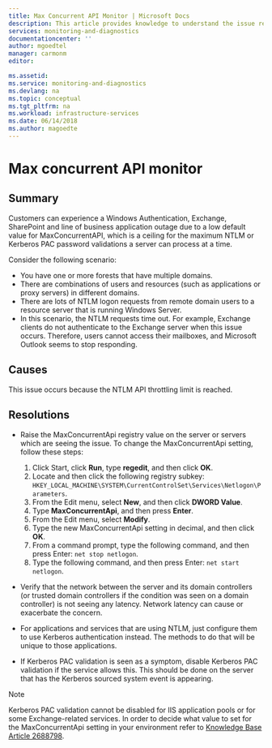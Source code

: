 ```yaml
---
title: Max Concurrent API Monitor | Microsoft Docs
description: This article provides knowledge to understand the issue reported, what are the possible causes, and how to resolve the health issue identified by Azure Monitor VM Health.
services: monitoring-and-diagnostics
documentationcenter: ''
author: mgoedtel
manager: carmonm
editor: 

ms.assetid: 
ms.service: monitoring-and-diagnostics
ms.devlang: na
ms.topic: conceptual
ms.tgt_pltfrm: na
ms.workload: infrastructure-services
ms.date: 06/14/2018
ms.author: magoedte
---
```


# Max concurrent API monitor

## Summary

Customers can experience a Windows Authentication, Exchange, SharePoint and line of business application outage due to a low default value for MaxConcurrentAPI, which is a ceiling for the maximum NTLM or Kerberos PAC password validations a server can process at a time.

Consider the following scenario:

- You have one or more forests that have multiple domains.
- There are combinations of users and resources (such as applications or proxy servers) in different domains.
- There are lots of NTLM logon requests from remote domain users to a resource server that is running Windows Server.
- In this scenario, the NTLM requests time out. For example, Exchange clients do not authenticate to the Exchange server when this issue occurs. Therefore, users cannot access their mailboxes, and Microsoft Outlook seems to stop responding.

## Causes

This issue occurs because the NTLM API throttling limit is reached.

## Resolutions

- Raise the MaxConcurrentApi registry value on the server or servers which are seeing the issue. To change the MaxConcurrentApi setting, follow these steps:

   1. Click Start, click **Run**, type **regedit**, and then click **OK**.
   2. Locate and then click the following registry subkey: `HKEY_LOCAL_MACHINE\SYSTEM\CurrentControlSet\Services\Netlogon\Parameters`.
   3. From the Edit menu, select **New**, and then click **DWORD Value**.
   4. Type **MaxConcurrentApi**, and then press **Enter**.
   5. From the Edit menu, select **Modify**.
   6. Type the new MaxConcurrentApi setting in decimal, and then click **OK**.
   7. From a command prompt, type the following command, and then press Enter: `net stop netlogon`.
   8. Type the following command, and then press Enter: `net start netlogon`.

- Verify that the network between the server and its domain controllers (or trusted domain controllers if the condition was seen on a domain controller) is not seeing any latency. Network latency can cause or exacerbate the concern.
- For applications and services that are using NTLM, just configure them to use Kerberos authentication instead. The methods to do that will be unique to those applications.
- If Kerberos PAC validation is seen as a symptom, disable Kerberos PAC validation if the service allows this. This should be done on the server that has the Kerberos sourced system event is appearing.

>[!NOTE]
>Kerberos PAC validation cannot be disabled for IIS application pools or for some Exchange-related services. In order to decide what value to set for the MaxConcurrentApi setting in your environment refer to [Knowledge Base Article 2688798](http://social.technet.microsoft.com/wiki/contents/articles/9759.configuring-maxconcurrentapi-for-ntlm-pass-through-authentication.aspx).
>